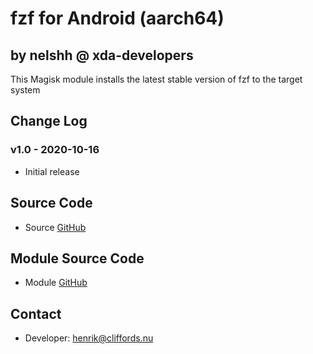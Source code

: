 # fzf for Android (aarch64)

## by nelshh @ xda-developers

This Magisk module installs the latest stable version of fzf to the target system

## Change Log

### v1.0 - 2020-10-16
* Initial release

## Source Code
* Source [GitHub](https://github.com/junegunn/fzf.git)

## Module Source Code
* Module [GitHub](https://github.com/henriknelson/fzf-magisk-module)

## Contact
* Developer: [henrik@cliffords.nu](mailto:henrik@cliffords.nu)
